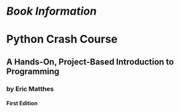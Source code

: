 # *Book Information*

# Python Crash Course

## A Hands-On, Project-Based Introduction to Programming
### by Eric Matthes
#### First Edition
